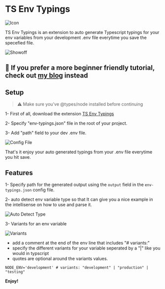 <h1>TS Env Typings</h1>
  
![Icon](https://raw.githubusercontent.com/YassinEldeeb/Env-Typings-VSC/main/images/vsIcon.png)

  
TS Env Typings is an extension to auto generate Typescript typings for your env variables from your development .env file everytime you save the specefied file.

![Showoff](https://raw.githubusercontent.com/YassinEldeeb/Env-Typings-VSC/main/images/index.png)

## 🌟 If you prefer a more beginner friendly tutorial, check out [my blog](https://dev.to/yassineldeeb/typing-processenv-automatically-with-this-vsc-extension-10pe) instead

## Setup

> ⚠️ Make sure you've @types/node installed before continuing
 
1- First of all, download the extension [TS Env Typings](https://marketplace.visualstudio.com/items?itemName=YassinEldeeb.env-typings)

2- Specify "env-typings.json" file in the root of your project.

3- Add "path" field to your dev .env file.

![Config File](https://raw.githubusercontent.com/YassinEldeeb/Env-Typings-VSC/main/images/config.png)

That's it enjoy your auto generated typings from your .env file everytime you hit save.

## Features

1- Specify path for the generated output using the `output` field in the `env-typings.json` config file.

2- auto detect env variable type so that It can give you a nice example in the intellisense on how to use and parse it.

![Auto Detect Type](https://raw.githubusercontent.com/YassinEldeeb/Env-Typings-VSC/main/images/index.png)

3- Variants for an env variable

![Variants](https://raw.githubusercontent.com/YassinEldeeb/Env-Typings-VSC/main/images/enums.png)

- add a comment at the end of the env line that includes "# variants:"
- specify the different variants for your variable seperated by a "|" like you would in typscript
- quotes are optional around the variants values.

```env
NODE_ENV='development' # variants: "development" | "production" | "testing"
```

**Enjoy!**
